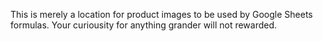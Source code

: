 This is merely a location for product images to be used by Google Sheets formulas. Your curiousity for anything grander will not rewarded.
